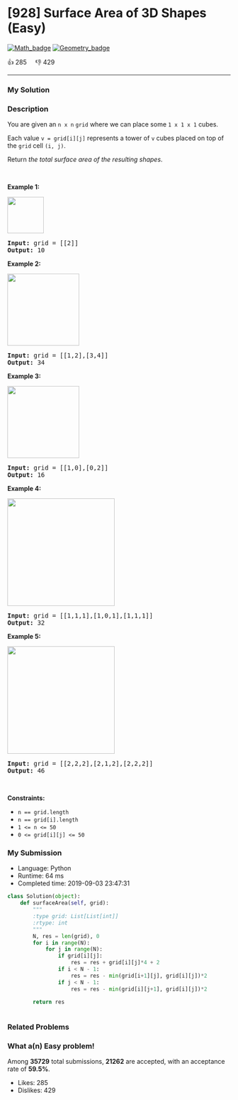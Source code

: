 # [928] Surface Area of 3D Shapes (Easy)

[![Math_badge](https://img.shields.io/badge/topic-Math-green.svg)](https://leetcode.com/problems/surface-area-of-3d-shapes/)  [![Geometry_badge](https://img.shields.io/badge/topic-Geometry-green.svg)](https://leetcode.com/problems/surface-area-of-3d-shapes/) 

:+1: 285 &nbsp; &nbsp; :thumbsdown: 429

---

### My Solution


### Description
<p>You are given an <code>n&nbsp;x&nbsp;n</code>&nbsp;<code>grid</code>&nbsp;where we&nbsp;can place some&nbsp;<code>1 x 1 x&nbsp;1</code>&nbsp;cubes.</p>

<p>Each value&nbsp;<code>v = grid[i][j]</code>&nbsp;represents a tower of&nbsp;<code>v</code>&nbsp;cubes placed on top of the <code>grid</code> cell&nbsp;<code>(i, j)</code>.</p>

<p>Return <em>the total surface area of the resulting shapes</em>.</p>

<p>&nbsp;</p>
<p><strong>Example 1:</strong></p>
<img alt="" src="https://assets.leetcode.com/uploads/2021/01/08/tmp-grid1.jpg" style="width: 82px; height: 82px;" />
<pre>
<strong>Input:</strong> grid = [[2]]
<strong>Output:</strong> 10
</pre>

<p><strong>Example 2:</strong></p>
<img alt="" src="https://assets.leetcode.com/uploads/2021/01/08/tmp-grid2.jpg" style="width: 162px; height: 162px;" />
<pre>
<strong>Input:</strong> grid = [[1,2],[3,4]]
<strong>Output:</strong> 34
</pre>

<p><strong>Example 3:</strong></p>
<img alt="" src="https://assets.leetcode.com/uploads/2021/01/08/tmp-grid3.jpg" style="width: 162px; height: 162px;" />
<pre>
<strong>Input:</strong> grid = [[1,0],[0,2]]
<strong>Output:</strong> 16
</pre>

<p><strong>Example 4:</strong></p>
<img alt="" src="https://assets.leetcode.com/uploads/2021/01/08/tmp-grid4.jpg" style="width: 242px; height: 242px;" />
<pre>
<strong>Input:</strong> grid = [[1,1,1],[1,0,1],[1,1,1]]
<strong>Output:</strong> 32
</pre>

<p><strong>Example 5:</strong></p>
<img alt="" src="https://assets.leetcode.com/uploads/2021/01/08/tmp-grid5.jpg" style="width: 242px; height: 242px;" />
<pre>
<strong>Input:</strong> grid = [[2,2,2],[2,1,2],[2,2,2]]
<strong>Output:</strong> 46
</pre>

<p>&nbsp;</p>
<p><strong>Constraints:</strong></p>

<ul>
	<li><code>n == grid.length</code></li>
	<li><code>n == grid[i].length</code></li>
	<li><code>1 &lt;= n &lt;= 50</code></li>
	<li><code>0 &lt;= grid[i][j] &lt;= 50</code></li>
</ul>



### My Submission

- Language: Python
- Runtime: 64 ms
- Completed time: 2019-09-03 23:47:31

```Python
class Solution(object):
    def surfaceArea(self, grid):
        """
        :type grid: List[List[int]]
        :rtype: int
        """
        N, res = len(grid), 0
        for i in range(N):
            for j in range(N):
                if grid[i][j]:
                    res = res + grid[i][j]*4 + 2
                if i < N - 1:
                    res = res - min(grid[i+1][j], grid[i][j])*2
                if j < N - 1:
                    res = res - min(grid[i][j+1], grid[i][j])*2
                    
        return res
                
```


### Related Problems




### What a(n) Easy problem!
Among **35729** total submissions, **21262** are accepted, with an acceptance rate of **59.5%**. <br>

- Likes: 285
- Dislikes: 429

